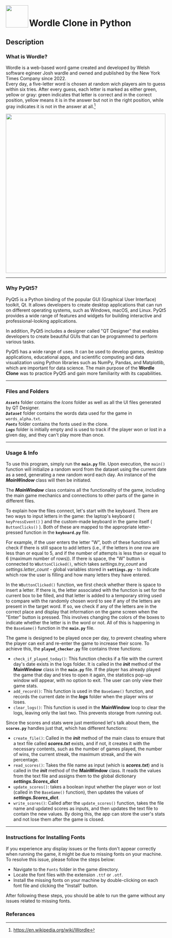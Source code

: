 <img src="https://user-images.githubusercontent.com/79023856/224111116-37bda7e7-d408-4698-b30b-bd286e19b193.png" align="left" width="70" height="70">

# Wordle Clone in Python

## Description


### What is Wordle?

Wordle is a web-based word game created and developed by Welsh software egineer Josh wardle and owned and published by the New York Times Company since 2022.  
Every day, a five-letter word is chosen at random wich players aim to guess within six tries. After every guess, each letter is marked as either green, yellow or gray: green indicates that letter is correct and in the correct position, yellow means it is in the answer but not in the right position, while gray indicates it is not in the answer at all.[^1]  


<img src="https://user-images.githubusercontent.com/79023856/221371381-624402bd-f5a7-4c87-9764-fc05bed45f26.png" width="500">

---

### Why PyQt5?

PyQt5 is a Python binding of the popular GUI (Graphical User Interface) toolkit, Qt. It allows developers to create desktop applications that can run on different operating systems, such as Windows, macOS, and Linux. PyQt5 provides a wide range of features and widgets for building interactive and professional-looking applications.

In addition, PyQt5 includes a designer called "QT Designer" that enables developers to create beautiful GUIs that can be programmed to perform various tasks.

PyQt5 has a wide range of uses. It can be used to develop games, desktop applications, educational apps, and scientific computing and data visualization using Python libraries such as NumPy, Pandas, and Matplotlib, which are important for data science. The main purpose of the **Wordle Clone** was to practice PyQt5 and gain more familiarity with its capabilities.

---

### Files and Folders

<code>***Assets***</code> folder contains the *Icons* folder as well as all the UI files generated by QT Designer.  
<code>***Dataset***</code> folder contains the words data used for the game in `words_alpha.txt`.  
<code>***Fonts***</code> folder contains the fonts used in the clone.  
<code>***Logs***</code> folder is initially empty and is used to track if the player won or lost in a given day, and they can't play more than once.  

---

### Usage & Info

To use this program, simply run the <code>**main.py**</code> file. Upon execution, the <code>main()</code> function will initialize a random word from the dataset using the current date as a seed, generating a new random word each day. An instance of the ***MainWindow*** class will then be initiated.  

The ***MainWindow*** class contains all the functionality of the game, including the main game mechanics and connections to other parts of the game in different files.

To explain how the files connect, let's start with the keyboard. There are two ways to input letters in the game: the laptop's keyboard ( <code>keyPressEvent()</code> ) and the custom-made keyboard in the game itself ( <code>ButtonClicks()</code> ). Both of these are mapped to the appropriate letter-pressed function in the <code>**keyboard.py**</code> file.

For example, if the user enters the letter "W", both of these functions will check if there is still space to add letters (i.e., if the letters in one row are less than or equal to 5, and if the number of attempts is less than or equal to 6 (maximum number of rows)). If there is space, the "W" button is connected to <code>WButtonClicked()</code>, which takes *settings.try_count* and *settings.letter_count* - global variables stored in <code>**settings.py**</code> - to indicate which row the user is filling and how many letters they have entered.

In the <code>WButtonClicked()</code> function, we first check whether there is space to insert a letter. If there is, the letter associated with the function is set for the current box to be filled, and that letter is added to a temporary string used to compare with the randomly chosen word to see if any of the letters are present in the target word. If so, we check if any of the letters are in the correct place and display that information on the game screen when the "Enter" button is pressed. This involves changing the colors of the boxes to indicate whether the letter is in the word or not. All of this is happening in the <code>BaseGame()</code> function in the <code>**main.py**</code> file.

The game is designed to be played once per day, to prevent cheating where the player can exit and re-enter the game to increase their score. To achieve this, the <code>**played_checker.py**</code> file contains three functions:
- <code>check_if_played_today()</code>: This function checks if a file with the current day's date exists in the logs folder. It is called in the *__init__* method of the **MainWindow** class in the <code>**main.py**</code> file. If the player has already played the game that day and tries to open it again, the statistics pop-up window will appear, with no option to exit. The user can only view their game stats.
- <code>add_record()</code>: This function is used in the <code>BaseGame()</code> function, and records the current date in the ***logs*** folder when the player wins or loses.
- <code>clear_logs()</code>: This function is used in the **MainWindow** loop to clear the logs, leaving only the last two. This prevents storage from running out.

Since the scores and stats were just mentioned let's talk about them, the <code>**scores.py**</code> handles just that, which has different functions:
- <code>create_file()</code>: Called in the *__init__* method of the main class to ensure that a text file called ***scores.txt*** exists, and if not, it creates it with the necessary contents, such as the number of games played, the number of wins, the current streak, the maximum streak, and the win percentage.
- <code>read_scores()</code>: Takes the file name as input (which is ***scores.txt***) and is called in the *__init__* method of the **MainWindow** class. It reads the values from the text file and assigns them to the global dictionary ***settings.Scores_dict***
- <code>update_scores()</code>: takes a boolean input whether the player won or lost (called in the <code>BaseGame()</code> function), then updates the values of ***settings.Scores_dict***.
- <code>write_scores()</code>: Called after the <code>update_scores()</code> function, takes the file name and updated scores as inputs, and then updates the text file to contain the new values.
By doing this, the app can store the user's stats and not lose them after the game is closed.

---

### Instructions for Installing Fonts

If you experience any display issues or the fonts don't appear correctly when running the game, it might be due to missing fonts on your machine. To resolve this issue, please follow the steps below:

- Navigate to the <code>Fonts</code> folder in the game directory.
- Locate the font files with the extension `.ttf` or `.otf`.
- Install the missing fonts on your machine by double-clicking on each font file and clicking the "Install" button.

After following these steps, you should be able to run the game without any issues related to missing fonts.


### Referances
[^1]: https://en.wikipedia.org/wiki/Wordle
